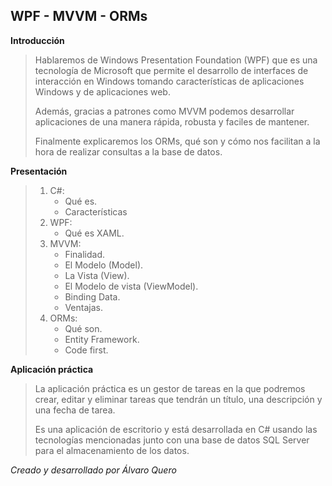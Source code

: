 ## WPF - MVVM - ORMs

**Introducción**

> Hablaremos de Windows Presentation Foundation (WPF) que es una tecnología de Microsoft que permite el desarrollo de interfaces de interacción en Windows tomando características de aplicaciones Windows y de aplicaciones web.
>
> Además, gracias a patrones como MVVM podemos desarrollar aplicaciones de una manera rápida, robusta y faciles de mantener.
>
> Finalmente explicaremos los ORMs, qué son y cómo nos facilitan a la hora de  realizar consultas a la base de datos.

**Presentación**

> 1. C#:
>    - Qué es.
>    - Características
> 2. WPF:
>    - Qué es XAML.
> 3. MVVM:
>    - Finalidad.
>    - El Modelo (Model).
>    - La Vista (View).
>    - El Modelo de vista (ViewModel).
>    - Binding Data.
>    - Ventajas.
> 4. ORMs:
>    - Qué son.
>    - Entity Framework.
>    - Code first.

**Aplicación práctica**

> La aplicación práctica es un gestor de tareas en la que podremos crear, editar y eliminar tareas que tendrán un título, una descripción y una fecha de tarea.
>
> Es una aplicación de escritorio y está desarrollada en C# usando las tecnologías mencionadas junto con una base de datos SQL Server para el almacenamiento de los datos.

*Creado y desarrollado por Álvaro Quero*

